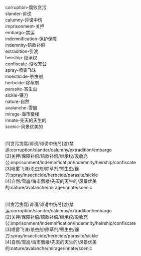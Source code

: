 corruption-腐败贪污<br>
slander-诽谤<br>
calumny-诽谤中伤<br>
imprisonment-关押<br>
embargo-禁运<br>
indemnification-保护保障<br>
indemnity-赔款补偿<br>
extradition-引渡<br>
heirship-继承权<br>
confiscate-没收充公<br>
spray-喷雾飞沫<br>
insecticide-杀虫剂<br>
herbcide-除草剂<br>
parasite-寄生虫<br>
sickle-镰刀<br>
nature-自然<br>
avalanche-雪崩<br>
mirage-海市蜃楼<br>
innate-先天的天生的<br>
scenic-风景优美的<br>
<br>
<br>
[1]贪污贪腐/诽谤/诽谤中伤/引渡/禁运:corruption/slander/calumny/extradition/embargo<br>
[2]关押/保障补偿/赔款补偿/继承权/没收充公:imprisonment/indemnification/indemnity/heirship/confiscate<br>
[3]喷雾飞沫/杀虫剂/除草剂/寄生虫/镰刀:spray/insecticide/herbcide/parasite/sickle<br>
[4]自然/雪崩/海市蜃楼/先天的天生的/风景优美的:nature/avalanche/mirage/innate/scenic<br>
<br>
<br>
[1]贪污贪腐/诽谤/诽谤中伤/引渡/禁运:corruption/slander/calumny/extradition/embargo<br>
[2]关押/保障补偿/赔款补偿/继承权/没收充公:imprisonment/indemnification/indemnity/heirship/confiscate<br>
[3]喷雾飞沫/杀虫剂/除草剂/寄生虫/镰刀:spray/insecticide/herbcide/parasite/sickle<br>
[4]自然/雪崩/海市蜃楼/先天的天生的/风景优美的:nature/avalanche/mirage/innate/scenic<br>
<br>
<br>

